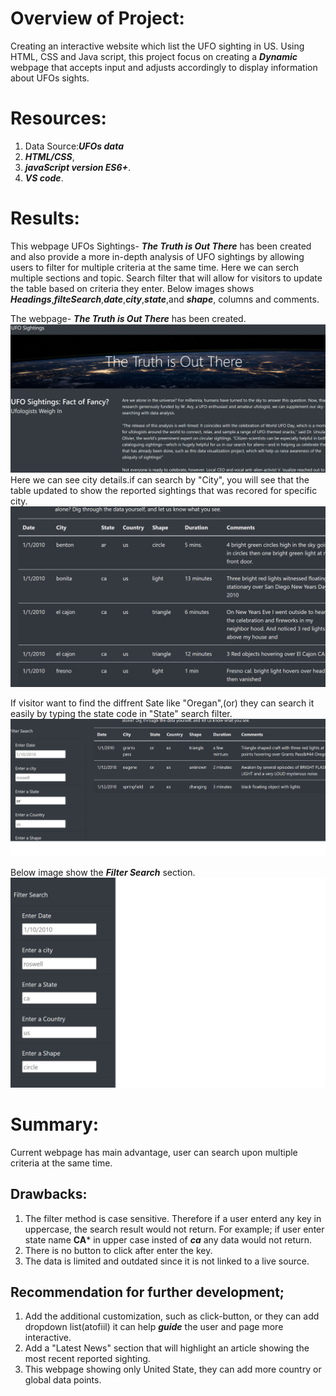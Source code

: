 # Overview of Project:
Creating an interactive website which list the UFO sighting in US. Using HTML, CSS and Java script, this project focus on creating a ***Dynamic*** webpage that accepts input and adjusts accordingly to display information about UFOs sights.

# Resources:
1. Data Source:***UFOs data***
2. ***HTML/CSS***,
3. ***javaScript version ES6+***.
4. ***VS code***.

# Results:
This webpage UFOs Sightings- ***The Truth is Out There*** has been created and also provide a more in-depth analysis of UFO sightings by allowing users to filter for multiple criteria at the same time.
Here we can serch  multiple sections  and topic. Search filter that will allow for visitors to update the table
based on criteria they enter.
Below images shows ***Headings***,***filteSearch***,***date***,***city***,***state***,and ***shape***, columns and comments.

The webpage- ***The Truth is Out There*** has been created.
![UFOs-1)](/Resources/UFOs-1.png)
Here we can see city details.if can search by "City", you will see that the table updated to show the reported sightings that was recored for specific city. 	
![UFOs_City_image)](/Resources/UFOs_City_image.png)

If visitor want to find the diffrent Sate like "Oregan",(or) they can search it easily by typing the state code in "State" search filter.
![UFOs_different_city)](/Resources/UFOs_different_city.png)

Below image show the ***Filter Search***  section.
![UFOs_search_button)](/Resources/UFOs_search_button.png)


# Summary:
Current webpage has main advantage, user can search upon multiple criteria at the same time.

## Drawbacks:
1. The filter method is case sensitive. Therefore if a user enterd any key in uppercase, the search result would not return.
For example; if user enter state name **CA*** in upper case insted of ***ca*** any data would not return. 
2. There is no button to click after enter the key.
3. The data is limited and outdated since it is not linked to a live source.

## Recommendation for further development;

1. Add the additional customization, such as click-button, or they can add dropdown list(atofiil) it can help ***guide*** the user and page more interactive.
2. Add a "Latest News" section that will highlight an article showing the most recent reported sighting.
3. This webpage showing only United State, they can add more country or global data points.
